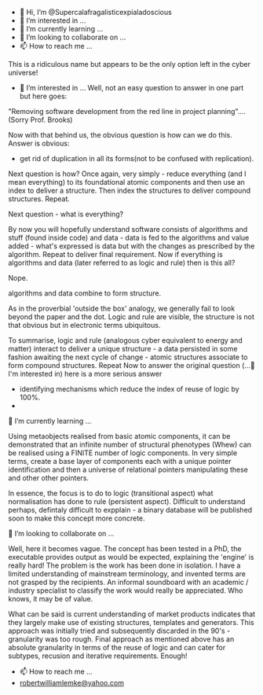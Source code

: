 - 👋 Hi, I’m @Supercalafragalisticexpialadoscious
- 👀 I’m interested in ...
- 🌱 I’m currently learning ...
- 💞️ I’m looking to collaborate on ...
- 📫 How to reach me ...

<!---
Supercalafragalisticexpialadoscious/Supercalafragalisticexpialadoscious is a ✨ special ✨ repository because its `README.md` (this file) appears on your GitHub profile.
You can click the Preview link to take a look at your changes.
--->
This is a ridiculous name but appears to be the only option left in the cyber universe!

- 👀 I’m interested in ...
Well, not an easy question to answer in one part but here goes:

"Removing software development from the red line in project planning".... (Sorry Prof. Brooks)

Now with that behind us, the obvious question is how can we do this. Answer is obvious:
- get rid of duplication in all its forms(not to be confused with replication).  

Next question is how?
Once again, very simply - reduce everything (and I mean everything) to its foundational atomic components and then use an index to deliver a structure. Then index the structures to deliver compound structures. Repeat.

Next question - what is everything? 

By now you will hopefully understand software consists of algorithms and stuff (found inside code) and data -  data is fed to the algorithms and value added - what's expressed is data but with the changes as prescribed by the algorithm. Repeat to deliver final requirement.
Now if everything is algorithms and data (later referred to as logic and rule) then is this all? 

Nope. 

algorithms and data combine to form structure. 

As in the proverbial 'outside the box' analogy, we generally fail to look beyond the paper and the dot. Logic and rule are visible, the structure is not that obvious but in electronic terms ubiquitous. 

To summarise, logic and rule (analogous cyber equivalent to energy and matter) interact to deliver a unique structure - a data persisted in some fashion awaiting the next cycle of change - atomic structures associate to form compound structures. Repeat
Now to answer the original question (...👀 I'm interested in) here is a more serious answer 

- identifying mechanisms which reduce the index of reuse of logic by 100%. 
- 
🌱 I’m currently learning ...

Using metaobjects realised from basic atomic components, it can be demonstrated that an infinite number of structural phenotypes (Whew) can be realised using a FINITE number of logic components. In very simple terms, create a base layer of components each with a unique pointer identification and then a universe of relational pointers manipulating these and other other pointers.

In essence, the focus is to do to logic (transitional aspect) what normalisation has done to rule (persistent aspect). Difficult to understand perhaps, defintaly difficult to expplain - a binary database  will be published soon to make this concept more concrete.

💞️ I’m looking to collaborate on ...

Well, here it becomes vague. The concept has been tested in a PhD, the executable provides output as would be expected, explaining the 'engine' is really hard!  The problem is the work has been done in isolation. I have a limited understanding of mainstream terminology, and invented terms are not grasped by the recipients.  An informal soundboard with an academic / industry specialist to classify the work would really be appreciated. Who knows, it may be of value. 

What can be said is current understanding of market products indicates that they largely make use of existing structures, templates and generators. This approach was initially tried and subsequently discarded in the 90's - granularity was too rough.  Final approach as mentioned above has an absolute granularity in terms of the reuse of logic and can cater for subtypes, recusion and iterative requirements. Enough!

- 📫 How to reach me ...
- robertwilliamlemke@yahoo.com

